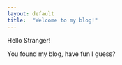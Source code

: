 ```yaml
---
layout: default
title:  "Welcome to my blog!"
---
```


Hello Stranger!

You found my blog, have fun I guess?
